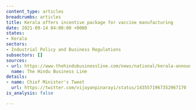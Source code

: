 ```yaml
---
content_type: articles
breadcrumbs: articles
title: Kerala offers incentive package for vaccine manufacturing
date: 2021-09-14 04:00:00 +0000
states:
- Kerala
sectors:
- Industrial Policy and Business Regulations
subsectors: []
sources:
- url: https://www.thehindubusinessline.com/news/national/kerala-announces-special-packages-for-vaccine-plants/article36377399.ece
  name: The Hindu Business Line
details:
- name: Chief Minister's Tweet
  url: https://twitter.com/vijayanpinarayi/status/1435571967352967170
is_analysis: false

---
```

